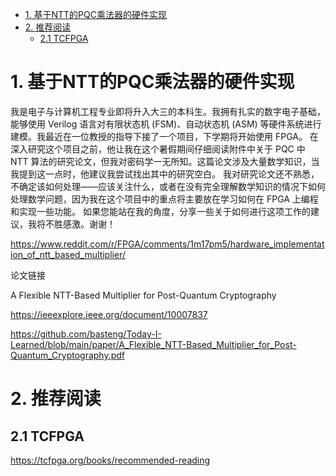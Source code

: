 - [1. 基于NTT的PQC乘法器的硬件实现](#1-基于ntt的pqc乘法器的硬件实现)
- [2. 推荐阅读](#2-推荐阅读)
  - [2.1 TCFPGA](#21-tcfpga)


# 1. 基于NTT的PQC乘法器的硬件实现

我是电子与计算机工程专业即将升入大三的本科生。我拥有扎实的数字电子基础，能够使用 Verilog 语言对有限状态机 (FSM)、自动状态机 (ASM) 等硬件系统进行建模。我最近在一位教授的指导下接了一个项目，下学期将开始使用 FPGA。
在深入研究这个项目之前，他让我在这个暑假期间仔细阅读附件中关于 PQC 中 NTT 算法的研究论文，但我对密码学一无所知。这篇论文涉及大量数学知识，当我提到这一点时，他建议我尝试找出其中的研究空白。
我对研究论文还不熟悉，不确定该如何处理——应该关注什么，或者在没有完全理解数学知识的情况下如何处理数学问题，因为我在这个项目中的重点将主要放在学习如何在 FPGA 上编程和实现一些功能。
如果您能站在我的角度，分享一些关于如何进行这项工作的建议，我将不胜感激。谢谢！

<https://www.reddit.com/r/FPGA/comments/1m17pm5/hardware_implementation_of_ntt_based_multiplier/>

论文链接

A Flexible NTT-Based Multiplier for Post-Quantum Cryptography

<https://ieeexplore.ieee.org/document/10007837>

<https://github.com/basteng/Today-I-Learned/blob/main/paper/A_Flexible_NTT-Based_Multiplier_for_Post-Quantum_Cryptography.pdf>

# 2. 推荐阅读

## 2.1 TCFPGA

<https://tcfpga.org/books/recommended-reading>